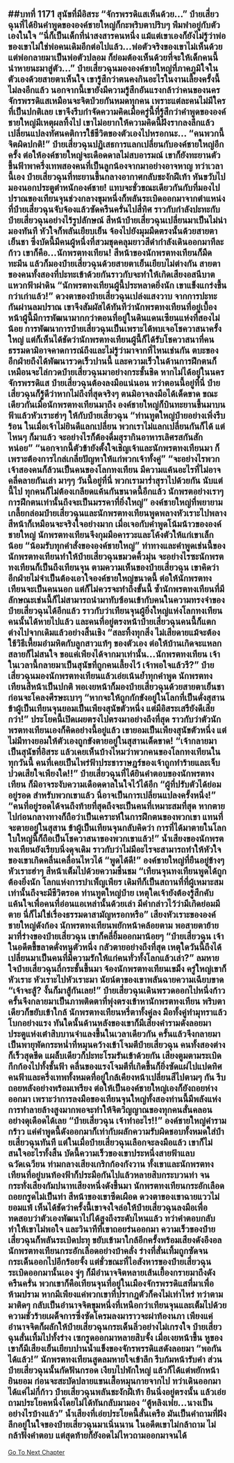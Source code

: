 ##บทที่ 1171 สุนัขที่มีอิสระ
“จักรพรรดิแสเห็นด้วย...” ป๋ายเสี่ยวฉุนที่ได้ยินคำพูดขององค์ชายใหญ่ก็กะพริบตาปริบๆ พึมพำอยู่กับตัวเองในใจ
“นี่ก็เป็นเด็กที่น่าสงสารคนหนึ่ง แม้แต่เขาเองก็ยังไม่รู้ว่าพ่อของเขาไม่ใช่พ่อคนเดิมอีกต่อไปแล้ว...พ่อตัวจริงของเขาไม่เห็นด้วย แต่พ่อกลายมาเป็นพ่อตัวปลอม ก็ย่อมต้องเห็นด้วยที่จะให้เด็กคนนี้นำหายนะมาสู่ตัว...” ป๋ายเสี่ยวฉุนมององค์ชายใหญ่ที่ภาคภูมิใจในตัวเองด้วยสายตาเห็นใจ เขารู้สึกว่าตนคงกินอะไรในงานเลี้ยงครั้งนี้ไม่ลงอีกแล้ว
นอกจากนี้เขายังมีความรู้สึกอันแรงกล้าว่าคนของนครจักรพรรดิแสเหมือนจะจิตป่วยกันหมดทุกคน เพราะแต่ละคนไม่มีใครที่เป็นปกติเลย เขาจึงรีบกำจัดความคิดเมื่อครู่นี้ที่รู้สึกว่าคำพูดขององค์ชายใหญ่มีเหตุผลทิ้งไป เขาไม่อยากให้ความคิดนี้ฝังรากลงลึกแล้วเปลี่ยนแปลงทัศนคติการใช้ชีวิตของตัวเองไปหรอกนะ...
“คนพวกนี้จิตผิดปกติ!” ป๋ายเสี่ยวฉุนปฏิเสธการแลกเปลี่ยนกับองค์ชายใหญ่อีกครั้ง ต่อให้องค์ชายใหญ่จะเดือดดาลไม่สบอารมณ์ เขาก็ยังทะยานตัวขึ้นฟ้าพาครึ่งเทพสองคนที่เป็นลูกน้องจากมาอย่างอาจหาญ
ทว่าเวลานี้เอง ป๋ายเสี่ยวฉุนที่ทะยานขึ้นกลางอากาศกลับชะงักฝีเท้า หันขวับไปมองนอกประตูตำหนักองค์ชาย!
แทบจะชั่วขณะเดียวกันกับที่มองไป ปราณของเทียนจุนช่วงกลางขุมหนึ่งก็พลันระเบิดออกมาจากตำแหน่งที่ป๋ายเสี่ยวฉุนจับจ้องแล้วซัดครืนครั่นไปสี่ทิศ ราวกับกำลังปะทะกับป๋ายเสี่ยวฉุนอย่างไร้รูปลักษณ์
สีหน้าป๋ายเสี่ยวฉุนเปลี่ยนมาเป็นไม่น่ามองทันที หัวใจก็พลันเยียบเย็น จ้องไปยังมุมมืดตรงนั้นด้วยสายตาเย็นชา ซึ่งบัดนี้มีคนผู้หนึ่งที่สวมชุดคลุมยาวสีดำกำลังเดินออกมาทีละก้าว เขาก็คือ...นักพรตทงเทียน!
สีหน้าของนักพรตทงเทียนก็มืดทะมึน แล้วก็มองป๋ายเสี่ยวฉุนด้วยสายตาเย็นเยียบไม่ต่างกัน สายตาของคนทั้งสองที่ปะทะเข้าด้วยกันราวกับจะทำให้เกิดเสียงอสนีบาตแหวกฟ้าผ่าดิน
“นักพรตทงเทียนผู้นี้ประหลาดยิ่งนัก เขาแข็งแกร่งขึ้นกว่าเก่าแล้ว!” ดวงตาของป๋ายเสี่ยวฉุนเปล่งแสงวาบ จากการปะทะกันผ่านลมปราณ เขาจึงสัมผัสได้ทันทีว่านักพรตทงเทียนที่อยู่เบื้องหน้าผู้นี้มีการพัฒนามากกว่าตอนที่อยู่ในดินแดนเซียนแห่งที่สองไม่น้อย
การพัฒนาการป๋ายเสี่ยวฉุนเป็นเพราะได้พบเจอโชควาสนาครั้งใหญ่ แต่ก็เห็นได้ชัดว่านักพรตทงเทียนผู้นี้ก็ได้รับโชควาสนาที่คนธรรมดามิอาจคาดการณ์ถึงและไม่รู้ว่ามาจากที่ไหนเช่นกัน ตบะของอีกฝ่ายถึงได้พัฒนารวดเร็วปานนี้ และความเร็วในด้านการฝึกตนก็เหมือนจะไล่กวดป๋ายเสี่ยวฉุนมาอย่างกระชั้นชิด
หากไม่ได้อยู่ในนครจักรพรรดิแส ป๋ายเสี่ยวฉุนต้องลงมือแน่นอน ทว่าตอนนี้อยู่ที่นี่ ป๋ายเสี่ยวฉุนก็รู้ดีว่าหากไม่ถึงที่สุดจริงๆ ตนมิอาจลงมือได้เด็ดขาด
ขณะเดียวกันเมื่อนักพรตทงเทียนมาถึง องค์ชายใหญ่ก็บินทะยานขึ้นมาบนฟ้าแล้วหัวเราะฮ่าๆ ให้กับป๋ายเสี่ยวฉุน
“ท่านทูตใหญ่ป๋ายอย่างเพิ่งรีบร้อน ในเมื่อเจ้าไม่ยินดีแลกเปลี่ยน พวกเราไม่แลกเปลี่ยนกันก็ได้ แต่ไหนๆ ก็มาแล้ว จะอย่างไรก็ต้องดื่มสุรากินอาหารเลิศรสกันสักหน่อย”
“นอกจากนี้ตัวข้ายังตั้งใจเชิญเจ้าและนักพรตทงเทียนมา ก็เพราะต้องการไกล่เกลี่ยปัญหาให้แก่พวกเจ้าทั้งคู่”
“จะอย่างไรพวกเจ้าสองคนก็ล้วนเป็นคนของโลกทงเทียน มีความแค้นอะไรที่ไม่อาจคลี่คลายกันเล่า มาๆๆ วันนี้อยู่ที่นี่ พวกเรามาร่ำสุราไปด้วยกัน นับแต่นี้ไป ทุกคนก็ไม่ต้องเกลียดแค้นกันขนาดนี้อีกแล้ว นักพรตอย่างเราๆ การฝึกตนเท่านั้นถึงจะเป็นมรรคาที่ยิ่งใหญ่” องค์ชายใหญ่ที่พยายามเกลี้ยกล่อมป๋ายเสี่ยวฉุนและนักพรตทงเทียนพูดพลางหัวเราะไปพลาง สีหน้าก็เหมือนจะจริงใจอย่างมาก
เมื่อเจอกับคำพูดโน้มน้าวขององค์ชายใหญ่ นักพรตทงเทียนจึงกุมมือคารวะและโค้งตัวให้แก่เขาเล็กน้อย
“น้อมรับทุกคำสั่งขององค์ชายใหญ่”
ท่าทางและคำพูดเช่นนี้ของนักพรตทงเทียนทำให้ป๋ายเสี่ยวฉุนขมวดคิ้วมุ่น จะอย่างไรซะนักพรตทงเทียนก็เป็นถึงเทียนจุน ตามความเห็นของป๋ายเสี่ยวฉุน เขาคิดว่าอีกฝ่ายไม่จำเป็นต้องเอาใจองค์ชายใหญ่ขนาดนี้
ต่อให้นักพรตทงเทียนจะเป็นคนนอก แต่ก็ไม่ควรจะทำถึงขั้นนี้
ซ้ำนักพรตทงเทียนที่มีลักษณะเช่นนี้ก็ไม่สามารถนำมาทับซ้อนเข้ากับคนในความทรงจำของป๋ายเสี่ยวฉุนได้อีกแล้ว ราวกับว่าเทียนจุนผู้ยิ่งใหญ่แห่งโลกทงเทียนคนนั้นได้หายไปแล้ว และคนที่อยู่ตรงหน้าป๋ายเสี่ยวฉุนคนนี้ก็แตกต่างไปจากเดิมแล้วอย่างสิ้นเชิง
“สละทิ้งทุกสิ่ง ไม่เสียดายแม้จะต้องใช้วิธีเหี้ยมอำมหิตกับลูกสาวแท้ๆ ของตัวเอง ต่อให้บ้านเกิดจะแหลกสลายก็ไม่สนใจ ขอแค่เพียงได้จากมาเท่านั้น...นักพรตทงเทียน เจ้าในเวลานี้กลายมาเป็นสุนัขที่ถูกคนเลี้ยงไว้ เจ้าพอใจแล้วรึ?” ป๋ายเสี่ยวฉุนมองนักพรตทงเทียนแล้วเอ่ยเน้นย้ำทุกคำพูด
นักพรตทงเทียนสีหน้าเป็นปกติ พอเงยหน้าก็มองป๋ายเสี่ยวฉุนด้วยสายตาเย็นชา ก่อนจะโคลงศีรษะเบาๆ
“หากจะให้ถูกกักขังอยู่ในโลกที่เป็นดั่งสุสาน ข้าผู้เป็นเทียนจุนยอมเป็นเพียงสุนัขตัวหนึ่ง แต่มีอิสระเสรียังดีเสียกว่า!”
ประโยคนี้เปิดเผยตรงไปตรงมาอย่างถึงที่สุด ราวกับว่าตัวนักพรตทงเทียนเองก็คิดอย่างนี้อยู่แล้ว เขายอมเป็นเพียงสุนัขตัวหนึ่ง แต่ไม่มีทางยอมให้ตัวเองถูกขังตายอยู่ในสุสานเด็ดขาด!
“เจ้ากลายมาเป็นสุนัขที่อิสระ แล้วเคยเห็นบ้างไหมว่าพวกคนของโลกทงเทียนในทุกวันนี้ คนที่เคยเป็นไพร่ฟ้าประชาราษฎร์ของเจ้าถูกทำร้ายและเจ็บปวดเสียใจเพียงใด!!” ป๋ายเสี่ยวฉุนที่ได้ยินคำตอบของนักพรตทงเทียน ก็มิอาจระงับความเดือดดาลในใจไว้ได้อีก
“ผู้ที่ปรับตัวได้ย่อมอยู่รอด สำหรับพวกเขาแล้ว นี่อาจเป็นการเปลี่ยนแปลงครั้งหนึ่ง!”
“คนที่อยู่รอดได้จนถึงท้ายที่สุดถึงจะเป็นคนที่เหมาะสมที่สุด หากตายไปก่อนกลางทางก็ถือว่าเป็นเคราะห์ในการฝึกตนของพวกเขา แทนที่จะตายอยู่ในสุสาน ข้าผู้เป็นเทียนจุนกลับคิดว่า การที่ได้มาตายในโลกใบใหญ่นี้ก็ถือเป็นโชควาสนาของพวกเขาแล้ว!” น้ำเสียงของนักพรตทงเทียนยังเรียบนิ่งดุจเดิม ราวกับว่าไม่มีอะไรจะสามารถทำให้หัวใจของเขาเกิดคลื่นเคลื่อนไหวได้
“พูดได้ดี!” องค์ชายใหญ่ที่ยืนอยู่ข้างๆ หัวเราะฮ่าๆ สีหน้าเต็มไปด้วยความชื่นชม
“เทียนจุนทงเทียนพูดได้ถูกต้องยิ่งนัก โลกแห่งการบำเพ็ญเพียร เดิมทีก็เป็นสถานที่ที่ผู้เหมาะสมเท่านั้นถึงจะมีชีวิตรอด ท่านทูตใหญ่ป๋าย เหตุใดเจ้ายังต้องรู้สึกคับแค้นใจเพื่อคนที่อ่อนแอเหล่านั้นด้วยเล่า มีคำกล่าวไว้ว่ามีเกิดย่อมมีตาย นี่ก็ไม่ใช่เรื่องธรรมดาสามัญหรอกหรือ” เสียงหัวเราะขององค์ชายใหญ่ดังก้อง นักพรตทงเทียนพยักหน้าคล้อยตาม พอสายตาย้ายมาที่ร่างของป๋ายเสี่ยวฉุน เขาก็คลี่ยิ้มออกมาน้อยๆ
“ป๋ายเสี่ยวฉุน เจ้าในอดีตขี้ขลาดดั่งหนูตัวหนึ่ง กลัวตายอย่างถึงที่สุด เหตุใดวันนี้ถึงได้เปลี่ยนมาเป็นคนที่มีความรักให้แก่คนทั่วทั้งโลกแล้วเล่า?”
ลมหายใจป๋ายเสี่ยวฉุนถี่กระชั้นขึ้นมา จ้องนักพรตทงเทียนเขม็ง ครู่ใหญ่เขาก็หัวเราะ หัวเราะไปหัวเราะมา นัยน์ตาของเขาพลันฉายความเฉียบขาด
“เจ้าจะสู้? งั้นก็มาสู้กันเลย!” ป๋ายเสี่ยวฉุนเดินพรวดออกไปหนึ่งก้าว ครั้นจึงกลายมาเป็นภาพติดตาที่พุ่งตรงเข้าหานักพรตทงเทียน
พริบตาเดียวก็ขยับเข้าใกล้ นักพรตทงเทียนหรี่ตาทั้งคู่ลง มือทั้งคู่ทำมุทราแล้วโบกอย่างแรง ทันใดนั้นด้านหลังของเขาก็มีเสียงคำรามดังลอยมา ประตูแห่งเต๋าสิบบานจำแลงขึ้นในเวลาเดียวกัน ครั้นแล้วจึงกลายมาเป็นพายุพัดกระหน่ำที่หมุนคว้างเข้าโจมตีป๋ายเสี่ยวฉุน
คนทั้งสองต่างก็เร็วสุดขีด แผล็บเดียวก็ปะทะโรมรันเข้าด้วยกัน เสียงตูมตามระเบิดกึกก้องไปทั้งชั้นฟ้า คลื่นของแรงโจมตีที่เกิดขึ้นก็ยิ่งซัดแผ่ไปแปดทิศ
คนฟ้าและครึ่งเทพทั้งหมดที่อยู่ใกล้เคียงหน้าเปลี่ยนสีไปตามๆ กัน รีบถอยหลังอย่างพร้อมเพรียง ต่อให้เป็นองค์ชายใหญ่เองก็ยังถอยห่างออกมา เพราะว่าการลงมือของเทียนจุนใหญ่ทั้งสองท่านนี้มีพลังแห่งการทำลายล้างสูงมากพอจะทำให้จิตวิญญาณของทุกคนสั่นคลอนอย่างดุเดือดได้เลย
“ป๋ายเสี่ยวฉุน เจ้าทำอะไร!!” องค์ชายใหญ่คำรามกร้าว แค่คำพูดนี้ดังออกมาก็เท่ากับผลักความรับผิดชอบทั้งหมดใส่ป๋ายเสี่ยวฉุนทันที แต่ในเมื่อป๋ายเสี่ยวฉุนเลือกจะลงมือแล้ว เขาก็ไม่สนใจอะไรทั้งสิ้น บัดนี้ความเร็วของเขาประหนึ่งสายฟ้าแลบฉวัดเฉวียน ท่ามกลางเสียงเกริกก้องกังวาน ทั้งเขาและนักพรตทงเทียนที่อยู่บนท้องฟ้าก็ประมือกันไปแล้วหลายสิบกระบวนท่า
จนกระทั่งเสียงกัมปนาทเสียงหนึ่งดังขึ้นมา นักพรตทงเทียนกระอักเลือดถอยกรูดไม่เป็นท่า สีหน้าของเขาซีดเผือด ดวงตาของเขาฉายแววไม่ยอมแพ้ เห็นได้ชัดว่าครั้งนี้เขาจงใจล่อให้ป๋ายเสี่ยวฉุนลงมือเพื่อทดสอบว่าตัวเองพัฒนาไปได้สูงถึงระดับไหนแล้ว
ทว่าคำตอบกลับทำให้เขาไม่พอใจ
และวินาทีที่เขาถอยร่นออกมา ความเร็วของป๋ายเสี่ยวฉุนก็พลันระเบิดปะทุ ขยับเข้ามาใกล้อีกครั้งพร้อมเสียงดังอึงอล นักพรตทงเทียนกระอักเลือดอย่างบ้าคลั่ง ร่างที่สั่นเทิ้มถูกซัดจนกระเด็นออกไปอีกร้อยจั้ง
แต่ชั่วขณะที่ไอสังหารของป๋ายเสี่ยวฉุนระเบิดออกมานั้นเอง จู่ๆ ก็มีอำนาจจิตหลายเส้นเยื้องกรายมาถึงดังครืนครั่น พวกเขาก็คือเทียนจุนที่อยู่ในเมืองจักรพรรดิแสที่มาเพื่อห้ามปราม
หากมีเพียงแค่พวกเขาที่ปรากฎตัวก็คงไม่เท่าไหร่ ทว่าตามมาติดๆ กลับเป็นอำนาจจิตขุมหนึ่งที่เหนือกว่าเทียนจุนและเต็มไปด้วยความชั่วร้ายเผด็จการซึ่งซัดโครมลงมาราวจะผ่าท้องนภา เพียงแค่อำนาจจิตก็ผลักให้ป๋ายเสี่ยวฉุนกระเด็นลิ่วอย่างไม่เกรงใจ
ป๋ายเสี่ยวฉุนสั่นเทิ้มไปทั้งร่าง เซกรูดออกมาหลายสิบจั้ง เมื่อเงยหน้าขึ้น หูของเขาก็มีเสียงเย็นเยียบปานน้ำแข็งของจักรพรรดิแสดังลอยมา
“พอกันได้แล้ว!”
นักพรตทงเทียนสูดลมหายใจเข้าลึก รีบก้มหน้ารับคำ ส่วนป๋ายเสี่ยวฉุนนั้นกัดฟันกรอด เงียบไปพักใหญ่ แล้วก็ได้แต่พยักหน้ายินยอม ก่อนจะสะบัดปลายแขนเสื้อหมุนกายจากไป
ทว่าเดินออกมาได้แค่ไม่กี่ก้าว ป๋ายเสี่ยวฉุนพลันชะงักฝีเท้า ยืนนิ่งอยู่ตรงนั้น แล้วเอ่ยถามประโยคหนึ่งโดยไม่ได้ทันกลับมามอง
“ตู้หลิงเฟย...นางเป็นอย่างไรบ้างแล้ว”
น้ำเสียงที่เอ่ยประโยคนี้สั่นเครือ มันเป็นคำถามที่ฝังลึกอยู่ในใจของป๋ายเสี่ยวฉุนมาเนิ่นนาน ในอดีตเขาไม่กล้าถาม ไม่กล้าฟังคำตอบ แต่สุดท้ายก็ยังอดไม่ไหวถามออกมาจนได้
------


[Go To Next Chapter]( ./145.md)